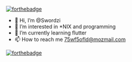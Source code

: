 [![forthebadge](https://forthebadge.com/images/badges/open-source.svg)](https://forthebadge.com)

- 👋 Hi, I’m @Swordzi
- 👀 I’m interested in *NIX and programming
- 🌱 I’m currently learning flutter
- 📫 How to reach me 75wf5ofld@mozmail.com


[![forthebadge](https://forthebadge.com/images/badges/made-with-markdown.svg)](https://forthebadge.com)


